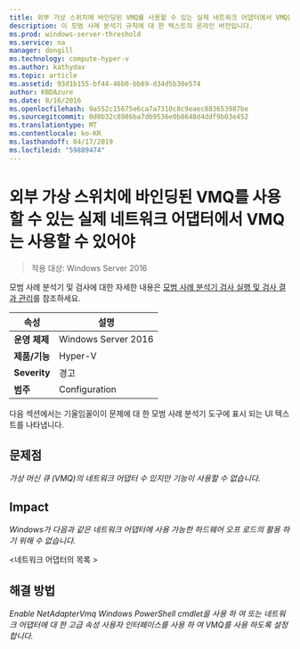 ```yaml
---
title: 외부 가상 스위치에 바인딩된 VMQ를 사용할 수 있는 실제 네트워크 어댑터에서 VMQ는 사용할 수 있어야
description: 이 모범 사례 분석기 규칙에 대 한 텍스트의 온라인 버전입니다.
ms.prod: windows-server-threshold
ms.service: na
manager: dongill
ms.technology: compute-hyper-v
ms.author: kathydav
ms.topic: article
ms.assetid: 93d1b155-bf44-46b0-bb69-d34d5b30e574
author: KBDAzure
ms.date: 8/16/2016
ms.openlocfilehash: 9a552c15675e6ca7a7310c8c9eaec883653987be
ms.sourcegitcommit: 0d0b32c8986ba7db9536e0b8648d4ddf9b03e452
ms.translationtype: MT
ms.contentlocale: ko-KR
ms.lasthandoff: 04/17/2019
ms.locfileid: "59889474"
---
```

# <a name="vmq-should-be-enabled-on-vmq-capable-physical-network-adapters-bound-to-an-external-virtual-switch"></a>외부 가상 스위치에 바인딩된 VMQ를 사용할 수 있는 실제 네트워크 어댑터에서 VMQ는 사용할 수 있어야

>적용 대상: Windows Server 2016

모범 사례 분석기 및 검사에 대한 자세한 내용은 [모범 사례 분석기 검사 실행 및 검사 결과 관리](https://go.microsoft.com/fwlink/p/?LinkID=223177)를 참조하세요.  
  
|속성|설명|  
|-|-|  
|**운영 체제**|Windows Server 2016|  
|**제품/기능**|Hyper-V|  
|**Severity**|경고|  
|**범주**|Configuration|  
  
다음 섹션에서는 기울임꼴이이 문제에 대 한 모범 사례 분석기 도구에 표시 되는 UI 텍스트를 나타냅니다.  
  
## <a name="issue"></a>**문제점**  
*가상 머신 큐 (VMQ)의 네트워크 어댑터 수 있지만 기능이 사용할 수 없습니다.*  
  
## <a name="impact"></a>**Impact**  
*Windows가 다음과 같은 네트워크 어댑터에 사용 가능한 하드웨어 오프 로드의 활용 하기 위해 수 없습니다.*  
  
\<네트워크 어댑터의 목록 >  
  
## <a name="resolution"></a>**해결 방법**  
*Enable NetAdapterVmq Windows PowerShell cmdlet을 사용 하 여 또는 네트워크 어댑터에 대 한 고급 속성 사용자 인터페이스를 사용 하 여 VMQ를 사용 하도록 설정 합니다.*  
  


